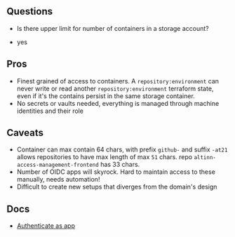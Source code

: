 
## Questions
* Is there upper limit for number of containers in a storage account?
- yes

## Pros
* Finest grained of access to containers. A `repository:environment` can never write or read another `repository:environment` terraform state, even if it's the contains persist in the same storage container. 
* No secrets or vaults needed, everything is managed through machine identities and their role

## Caveats
* Container can max contain 64 chars, with prefix `github-` and suffix `-at21` allows repositories to have max length of max `51` chars. repo `altinn-access-management-frontend` has 33 chars.
* Number of OIDC apps will skyrock. Hard to maintain access to these manually, needs automation!
* Difficult to create new setups that diverges from the domain's design


## Docs
* [Authenticate as app](https://docs.github.com/en/apps/creating-github-apps/authenticating-with-a-github-app/authenticating-as-a-github-app)